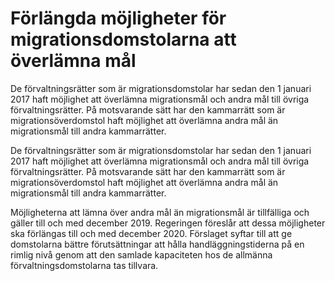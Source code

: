 # Förlängda möjligheter för migrationsdomstolarna att överlämna mål

De förvaltningsrätter som är migrationsdomstolar har sedan den 1 januari 2017 haft möjlighet att överlämna migrationsmål och andra mål till övriga förvaltningsrätter. På motsvarande sätt har den kammarrätt som är migrationsöverdomstol haft möjlighet att överlämna andra mål än migrationsmål till andra kammarrätter.

De förvaltningsrätter som är migrationsdomstolar har sedan den 1 januari 2017 haft möjlighet att överlämna migrationsmål och andra mål till övriga förvaltningsrätter. På motsvarande sätt har den kammarrätt som är migrationsöverdomstol haft möjlighet att överlämna andra mål än migrationsmål till andra kammarrätter.

Möjligheterna att lämna över andra mål än migrationsmål är tillfälliga och gäller till och med december 2019. Regeringen föreslår att dessa möjligheter ska förlängas till och med december 2020. Förslaget syftar till att ge domstolarna bättre förutsättningar att hålla handläggningstiderna på en rimlig nivå genom att den samlade kapaciteten hos de allmänna förvaltningsdomstolarna tas tillvara.
